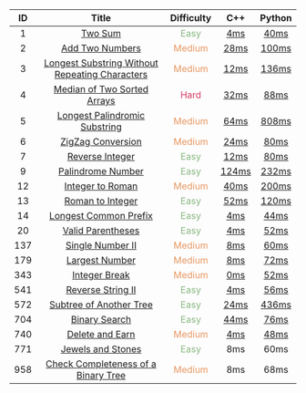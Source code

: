|  ID  |                            Title                             |            Difficulty             |                             C++                              |                            Python                            |
| :--: | :----------------------------------------------------------: | :-------------------------------: | :----------------------------------------------------------: | :----------------------------------------------------------: |
|  1   |      [Two Sum](https://leetcode.com/problems/two-sum/)       |  <font color=#86B67E>Easy</font>  | [4ms](https://github.com/Tencen-hong/LeetCode/blob/master/C%2B%2B/1.%20Two%20Sum.cpp) | [40ms](https://github.com/Tencen-hong/LeetCode/blob/master/Python/1.%20Two%20Sum.py) |
|  2   | [Add Two Numbers](https://leetcode.com/problems/add-two-numbers/) | <font color=#E79762>Medium</font> | [28ms](https://github.com/Tencen-hong/LeetCode/blob/master/C%2B%2B/2.%20Add%20Two%20Numbers.cpp) | [100ms](https://github.com/Tencen-hong/LeetCode/blob/master/Python/2.%20Add%20Two%20Numbers.py) |
|  3   | [Longest Substring Without Repeating Characters](https://leetcode.com/problems/longest-substring-without-repeating-characters/) | <font color=#E79762>Medium</font> | [12ms](https://github.com/Tencen-hong/LeetCode/blob/master/C%2B%2B/3.%20Longest%20Substring%20Without%20Repeating%20Characters.cpp) | [136ms](https://github.com/Tencen-hong/LeetCode/blob/master/Python/3.%20Longest%20Substring%20Without%20Repeating%20Characters.py) |
|  4   | [Median of Two Sorted Arrays](https://leetcode.com/problems/median-of-two-sorted-arrays/) |  <font color=#D63965>Hard</font>  | [32ms](https://github.com/Tencen-hong/LeetCode/blob/master/C%2B%2B/4.%20Median%20of%20Two%20Sorted%20Arrays.cpp) | [88ms](https://github.com/Tencen-hong/LeetCode/blob/master/Python/4.%20Median%20of%20Two%20Sorted%20Arrays.py) |
|  5   | [Longest Palindromic Substring](https://leetcode.com/problems/longest-palindromic-substring/) | <font color=#E79762>Medium</font> | [64ms](https://github.com/Tencen-hong/LeetCode/blob/master/C%2B%2B/5.%20Longest%20Palindromic%20Substring.cpp) | [808ms](https://github.com/Tencen-hong/LeetCode/blob/master/Python/5.%20Longest%20Palindromic%20Substring.py) |
|  6   | [ZigZag Conversion](https://leetcode.com/problems/zigzag-conversion/) | <font color=#E79762>Medium</font> | [24ms](https://github.com/Tencen-hong/LeetCode/blob/master/C%2B%2B/6.%20ZigZag%20Conversion.cpp) | [80ms](https://github.com/Tencen-hong/LeetCode/blob/master/Python/6.%20ZigZag%20Conversion.py) |
|  7   | [Reverse Integer](https://leetcode.com/problems/reverse-integer/) |  <font color=#86B67E>Easy</font>  | [12ms](https://github.com/Tencen-hong/LeetCode/blob/master/C%2B%2B/7.%20Reverse%20Integer.cpp) | [80ms](https://github.com/Tencen-hong/LeetCode/blob/master/Python/7.%20Reverse%20Integer.py) |
|  9   | [Palindrome Number](https://leetcode.com/problems/palindrome-number/) |  <font color=#86B67E>Easy</font>  | [124ms](https://github.com/Tencen-hong/LeetCode/blob/master/C%2B%2B/9.%20Palindrome%20Number.cpp) | [232ms](https://github.com/Tencen-hong/LeetCode/blob/master/Python/9.%20Palindrome%20Number.py) |
|  12  | [Integer to Roman](https://leetcode.com/problems/integer-to-roman/) | <font color=#E79762>Medium</font> | [40ms](https://github.com/Tencen-hong/LeetCode/blob/master/C%2B%2B/12.%20Integer%20to%20Roman.cpp) | [200ms](https://github.com/Tencen-hong/LeetCode/blob/master/Python/12.%20Integer%20to%20Roman.py) |
|  13  | [Roman to Integer](https://leetcode.com/problems/roman-to-integer/) |  <font color=#86B67E>Easy</font>  | [52ms](https://github.com/Tencen-hong/LeetCode/blob/master/C%2B%2B/13.%20Roman%20to%20Integer.cpp) | [120ms](https://github.com/Tencen-hong/LeetCode/blob/master/Python/13.%20Roman%20to%20Integer.py) |
|  14  | [Longest Common Prefix](https://leetcode.com/problems/longest-common-prefix/) |  <font color=#86B67E>Easy</font>  | [4ms](https://github.com/Tencen-hong/LeetCode/blob/master/C%2B%2B/14.%20Longest%20Common%20Prefix.cpp) | [44ms](https://github.com/Tencen-hong/LeetCode/blob/master/Python/14.%20Longest%20Common%20Prefix.py) |
|  20  | [Valid Parentheses](https://leetcode.com/problems/valid-parentheses/) |  <font color=#86B67E>Easy</font>  | [4ms](https://github.com/Tencen-hong/LeetCode/blob/master/C%2B%2B/20.%20Valid%20Parentheses.cpp) | [52ms](https://github.com/Tencen-hong/LeetCode/blob/master/Python/20.%20Valid%20Parentheses.py) |
| 137  | [Single Number II](https://leetcode.com/problems/single-number-ii/) | <font color=#E79762>Medium</font> | [8ms](https://github.com/Tencen-hong/LeetCode/blob/master/C%2B%2B/137.%20Single%20Number%20II.cpp) | [60ms](https://github.com/Tencen-hong/LeetCode/blob/master/Python/137.%20Single%20Number%20II.py) |
| 179  | [Largest Number](https://leetcode.com/problems/largest-number/) | <font color=#E79762>Medium</font> | [8ms](https://github.com/Tencen-hong/LeetCode/blob/master/C%2B%2B/179.%20Largest%20Number.cpp) | [72ms](https://github.com/Tencen-hong/LeetCode/blob/master/Python/179.%20Largest%20Number.py) |
| 343  | [Integer Break](https://leetcode.com/problems/integer-break/) | <font color=#E79762>Medium</font> | [0ms](https://github.com/Tencen-hong/LeetCode/blob/master/C%2B%2B/343.%20Integer%20Break.cpp) | [52ms](https://github.com/Tencen-hong/LeetCode/blob/master/Python/343.%20Integer%20Break.py) |
| 541  | [Reverse String II](https://leetcode.com/problems/reverse-string-ii/) |  <font color=#86B67E>Easy</font>  | [4ms](https://github.com/Tencen-hong/LeetCode/blob/master/C%2B%2B/541.%20Reverse%20String%20II.cpp) | [56ms](https://github.com/Tencen-hong/LeetCode/blob/master/Python/541.%20Reverse%20String%20II.py) |
| 572  | [Subtree of Another Tree](https://leetcode.com/problems/subtree-of-another-tree/) |  <font color=#86B67E>Easy</font>  | [24ms](https://github.com/Tencen-hong/LeetCode/blob/master/C%2B%2B/572.%20Subtree%20of%20Another%20Tree.cpp) | [436ms](https://github.com/Tencen-hong/LeetCode/blob/master/Python/572.%20Subtree%20of%20Another%20Tree.py) |
| 704  | [Binary Search](https://leetcode.com/problems/binary-search/) |  <font color=#86B67E>Easy</font>  | [44ms](https://github.com/Tencen-hong/LeetCode/blob/master/C%2B%2B/704.%20Binary%20Search.cpp) | [76ms](https://github.com/Tencen-hong/LeetCode/blob/master/Python/704.%20Binary%20Search.py) |
| 740  | [Delete and Earn](https://leetcode.com/problems/delete-and-earn/) | <font color=#E79762>Medium</font> | [4ms](https://github.com/Tencen-hong/LeetCode/blob/master/C%2B%2B/740.%20Delete%20and%20Earn.cpp) | [48ms](https://github.com/Tencen-hong/LeetCode/blob/master/Python/740.%20Delete%20and%20Earn.py) |
| 771  | [Jewels and Stones](https://leetcode.com/problems/jewels-and-stones/) |  <font color=#86B67E>Easy</font>  |                             8ms                              |                             60ms                             |
| 958  | [Check Completeness of a Binary Tree](https://leetcode.com/problems/check-completeness-of-a-binary-tree/) | <font color=#E79762>Medium</font> |                             8ms                              |                             68ms                             |



